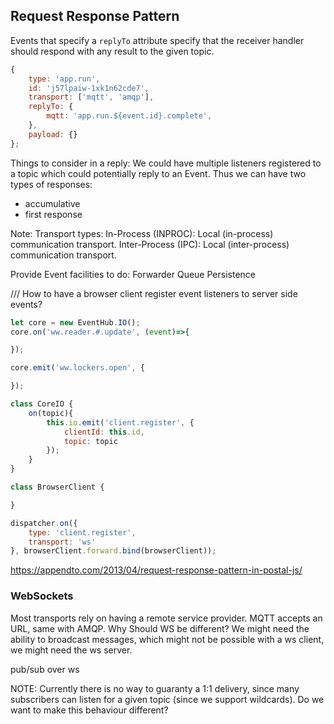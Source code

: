 ## Request Response Pattern

Events that specify a `replyTo` attribute specify that the receiver handler should respond with any result to the given topic.


```js
{
    type: 'app.run',
    id: 'j57lpaiw-1xk1n62cde7',
    transport: ['mqtt', 'amqp'],
    replyTo: {
        mqtt: 'app.run.${event.id}.complete',
    },
    payload: {}
};
```

Things to consider in a reply:
We could have multiple listeners registered to a topic which could potentially reply to an Event. Thus we can have two types of responses:
- accumulative
- first response



Note:
Transport types:
In-Process (INPROC): Local (in-process) communication transport.
Inter-Process (IPC): Local (inter-process) communication transport.


Provide Event facilities to do:
Forwarder
Queue
Persistence


/// How to have a browser client register event listeners to server side events?
```js
let core = new EventHub.IO();
core.on('ww.reader.#.update', (event)=>{

});

core.emit('ww.lockers.open', {

});

class CoreIO {
    on(topic){
        this.io.emit('client.register', {
            clientId: this.id,
            topic: topic
        });
    }
}
```

```js
class BrowserClient {

}

dispatcher.on({
    type: 'client.register',
    transport: 'ws'
}, browserClient.forward.bind(browserClient));
```

https://appendto.com/2013/04/request-response-pattern-in-postal-js/


### WebSockets
Most transports rely on having a remote service provider. MQTT accepts an URL, same with AMQP. Why Should WS be different?
We might need the ability to broadcast messages, which might not be possible with a ws client, we might need the ws server.

pub/sub over ws


NOTE: Currently there is no way to guaranty a 1:1 delivery, since many subscribers can listen for a given topic (since we support wildcards). Do we want to make this behaviour different?
